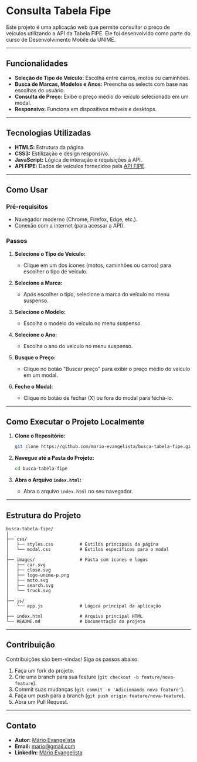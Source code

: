 # Consulta Tabela Fipe

Este projeto é uma aplicação web que permite consultar o preço de veículos utilizando a API da Tabela FIPE. Ele foi desenvolvido como parte do curso de Desenvolvimento Mobile da UNIME.

---

## Funcionalidades

- **Seleção de Tipo de Veículo:** Escolha entre carros, motos ou caminhões.
- **Busca de Marcas, Modelos e Anos:** Preencha os selects com base nas escolhas do usuário.
- **Consulta de Preço:** Exibe o preço médio do veículo selecionado em um modal.
- **Responsivo:** Funciona em dispositivos móveis e desktops.

---

## Tecnologias Utilizadas

- **HTML5:** Estrutura da página.
- **CSS3:** Estilização e design responsivo.
- **JavaScript:** Lógica de interação e requisições à API.
- **API FIPE:** Dados de veículos fornecidos pela [API FIPE](https://parallelum.com.br/fipe/api/v1).

---

## Como Usar

### Pré-requisitos

- Navegador moderno (Chrome, Firefox, Edge, etc.).
- Conexão com a internet (para acessar a API).

### Passos

1. **Selecione o Tipo de Veículo:**
   - Clique em um dos ícones (motos, caminhões ou carros) para escolher o tipo de veículo.

2. **Selecione a Marca:**
   - Após escolher o tipo, selecione a marca do veículo no menu suspenso.

3. **Selecione o Modelo:**
   - Escolha o modelo do veículo no menu suspenso.

4. **Selecione o Ano:**
   - Escolha o ano do veículo no menu suspenso.

5. **Busque o Preço:**
   - Clique no botão "Buscar preço" para exibir o preço médio do veículo em um modal.

6. **Feche o Modal:**
   - Clique no botão de fechar (X) ou fora do modal para fechá-lo.

---

## Como Executar o Projeto Localmente

1. **Clone o Repositório:**
   ```bash
   git clone https://github.com/mario-evangelista/busca-tabela-fipe.git
   ```

2. **Navegue até a Pasta do Projeto:**
   ```bash
   cd busca-tabela-fipe
   ```

3. **Abra o Arquivo `index.html`:**
   - Abra o arquivo `index.html` no seu navegador.

---

## Estrutura do Projeto

```
busca-tabela-fipe/
│
├── css/
│   ├── styles.css          # Estilos principais da página
│   └── modal.css           # Estilos específicos para o modal
│
├── images/                 # Pasta com ícones e logos
│   ├── car.svg
│   ├── close.svg
│   ├── logo-unime-p.png
│   ├── moto.svg
│   ├── search.svg
│   └── truck.svg
│
├── js/
│   └── app.js              # Lógica principal da aplicação
│
├── index.html              # Arquivo principal HTML
└── README.md               # Documentação do projeto
```

---

## Contribuição

Contribuições são bem-vindas! Siga os passos abaixo:

1. Faça um fork do projeto.
2. Crie uma branch para sua feature (`git checkout -b feature/nova-feature`).
3. Commit suas mudanças (`git commit -m 'Adicionando nova feature'`).
4. Faça um push para a branch (`git push origin feature/nova-feature`).
5. Abra um Pull Request.

---

## Contato

- **Autor:** [Mário Evangelista](https://github.com/mario-evangelista)
- **Email:** mario@gmail.com
- **LinkedIn:** [Mário Evangelista](https://www.linkedin.com/in/marioevangelista)




